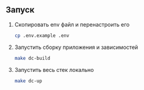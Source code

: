 ## Запуск

1. Скопировать env файл и перенастроить его

    ```bash
    cp .env.example .env
    ```

1. Запустить сборку приложения и зависимостей

    ```bash
    make dc-build
    ```

1. Запустить весь стек локально

    ```bash
    make dc-up
    ```
